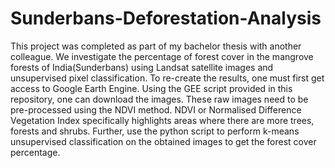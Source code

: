 # Sunderbans-Deforestation-Analysis
This project was completed as part of my bachelor thesis with another colleague. We investigate the percentage of forest cover in the mangrove forests of India(Sunderbans) using Landsat satellite images and unsupervised pixel classification. 
To re-create the results, one must first get access to Google Earth Engine. Using the GEE script provided in this repository, one can download the images. 
These raw images need to be pre-processed using the NDVI method. NDVI or Normalised Difference Vegetation Index specifically highlights areas where there are more trees, forests and shrubs. 
Further, use the python script to perform k-means unsupervised classification on the obtained images to get the forest cover percentage. 
